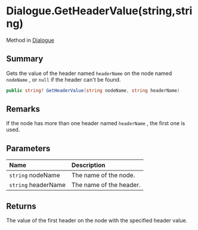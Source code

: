 # Dialogue.GetHeaderValue(string,string)

Method in [Dialogue](/docs/api/csharp/yarn.dialogue.md)

## Summary


Gets the value of the header named  <code>headerName</code>  on
the node named  <code>nodeName</code> , or  <code>null</code>  if the header can't be found.


```csharp
public string? GetHeaderValue(string nodeName, string headerName)
```

## Remarks

If the node has more than one header named  <code>headerName</code> , the first one is used.

## Parameters

|Name|Description|
|:---|:---|
|`string` nodeName|The name of the node.|
|`string` headerName|The name of the header.|

## Returns

The value of the first header on the node with the
specified header value.

